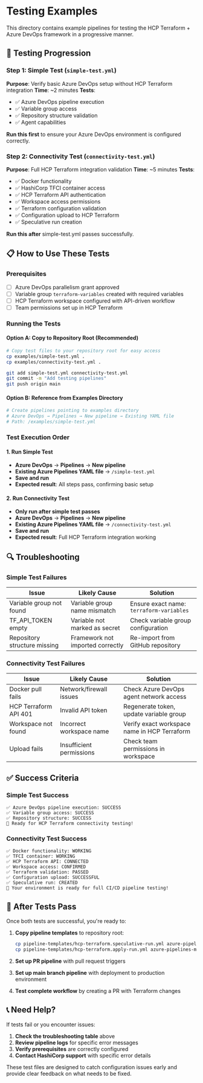 # Testing Examples

This directory contains example pipelines for testing the HCP Terraform + Azure DevOps framework in a progressive manner.

## 🧪 Testing Progression

### **Step 1: Simple Test** (`simple-test.yml`)
**Purpose**: Verify basic Azure DevOps setup without HCP Terraform integration
**Time**: ~2 minutes
**Tests**:
- ✅ Azure DevOps pipeline execution
- ✅ Variable group access
- ✅ Repository structure validation
- ✅ Agent capabilities

**Run this first** to ensure your Azure DevOps environment is configured correctly.

### **Step 2: Connectivity Test** (`connectivity-test.yml`)
**Purpose**: Full HCP Terraform integration validation
**Time**: ~5 minutes
**Tests**:
- ✅ Docker functionality
- ✅ HashiCorp TFCI container access
- ✅ HCP Terraform API authentication
- ✅ Workspace access permissions
- ✅ Terraform configuration validation
- ✅ Configuration upload to HCP Terraform
- ✅ Speculative run creation

**Run this after** simple-test.yml passes successfully.

## 📋 How to Use These Tests

### **Prerequisites**
- [ ] Azure DevOps parallelism grant approved
- [ ] Variable group `terraform-variables` created with required variables
- [ ] HCP Terraform workspace configured with API-driven workflow
- [ ] Team permissions set up in HCP Terraform

### **Running the Tests**

#### **Option A: Copy to Repository Root (Recommended)**
```bash
# Copy test files to your repository root for easy access
cp examples/simple-test.yml .
cp examples/connectivity-test.yml .

git add simple-test.yml connectivity-test.yml
git commit -m "Add testing pipelines"
git push origin main
```

#### **Option B: Reference from Examples Directory**
```bash
# Create pipelines pointing to examples directory
# Azure DevOps → Pipelines → New pipeline → Existing YAML file
# Path: /examples/simple-test.yml
```

### **Test Execution Order**

#### **1. Run Simple Test**
- **Azure DevOps** → **Pipelines** → **New pipeline**
- **Existing Azure Pipelines YAML file** → `/simple-test.yml`
- **Save and run**
- **Expected result**: All steps pass, confirming basic setup

#### **2. Run Connectivity Test**
- **Only run after simple test passes**
- **Azure DevOps** → **Pipelines** → **New pipeline**
- **Existing Azure Pipelines YAML file** → `/connectivity-test.yml`
- **Save and run**
- **Expected result**: Full HCP Terraform integration working

## 🔍 Troubleshooting

### **Simple Test Failures**

| Issue | Likely Cause | Solution |
|-------|--------------|----------|
| Variable group not found | Variable group name mismatch | Ensure exact name: `terraform-variables` |
| TF_API_TOKEN empty | Variable not marked as secret | Check variable group configuration |
| Repository structure missing | Framework not imported correctly | Re-import from GitHub repository |

### **Connectivity Test Failures**

| Issue | Likely Cause | Solution |
|-------|--------------|----------|
| Docker pull fails | Network/firewall issues | Check Azure DevOps agent network access |
| HCP Terraform API 401 | Invalid API token | Regenerate token, update variable group |
| Workspace not found | Incorrect workspace name | Verify exact workspace name in HCP Terraform |
| Upload fails | Insufficient permissions | Check team permissions in workspace |

## ✅ Success Criteria

### **Simple Test Success**
```
✅ Azure DevOps pipeline execution: SUCCESS
✅ Variable group access: SUCCESS  
✅ Repository structure: SUCCESS
🚀 Ready for HCP Terraform connectivity testing!
```

### **Connectivity Test Success**
```
✅ Docker functionality: WORKING
✅ TFCI container: WORKING
✅ HCP Terraform API: CONNECTED
✅ Workspace access: CONFIRMED
✅ Terraform validation: PASSED
✅ Configuration upload: SUCCESSFUL
✅ Speculative run: CREATED
🚀 Your environment is ready for full CI/CD pipeline testing!
```

## 🚀 After Tests Pass

Once both tests are successful, you're ready to:

1. **Copy pipeline templates** to repository root:
   ```bash
   cp pipeline-templates/hcp-terraform.speculative-run.yml azure-pipelines-pr.yml
   cp pipeline-templates/hcp-terraform.apply-run.yml azure-pipelines-main.yml
   ```

2. **Set up PR pipeline** with pull request triggers

3. **Set up main branch pipeline** with deployment to production environment

4. **Test complete workflow** by creating a PR with Terraform changes

## 📞 Need Help?

If tests fail or you encounter issues:

1. **Check the troubleshooting table** above
2. **Review pipeline logs** for specific error messages
3. **Verify prerequisites** are correctly configured
4. **Contact HashiCorp support** with specific error details

These test files are designed to catch configuration issues early and provide clear feedback on what needs to be fixed.
